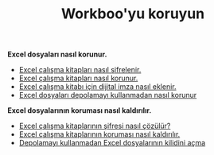 ﻿---
title: Workboo'yu koruyun
second_title: Aspose.Cells Cloud Documen
linktitle: Korumak
type: docs
url: /tr/protect/
keywords: Protect and unprotect Excel workbook
description: Aspose.Cells Cloud REST API, Excel çalışma kitabının korunmasını ve korumasının kaldırılmasını destekler. SDK, geliştirme dili türlerini destekler. Android, C#, Go, Java, NodeJS, Perl, PHP, Python, Ruby ve Swift'i içerir
weight: 36
---
**Excel dosyaları nasıl korunur.**

- [Excel çalışma kitapları nasıl şifrelenir.](/cells/tr/workbook/encrypt/)
- [Excel çalışma kitapları nasıl korunur.](/cells/tr/workbook/protect/)
- [Excel çalışma kitabı için dijital imza nasıl eklenir.](/cells/tr/workbook/digital-signature/)
- [Excel dosyaları depolamayı kullanmadan nasıl korunur](/cells/tr/protect/without-using-storage/)

**Excel dosyalarının koruması nasıl kaldırılır.**

- [Excel çalışma kitaplarının şifresi nasıl çözülür?](/cells/tr/workbook/decrypt/)
- [Excel çalışma kitaplarının koruması nasıl kaldırılır.](/cells/tr/workbook/unprotect/)
- [Depolamayı kullanmadan Excel dosyalarının kilidini açma](/cells/tr/unlock/without-using-storage/)
